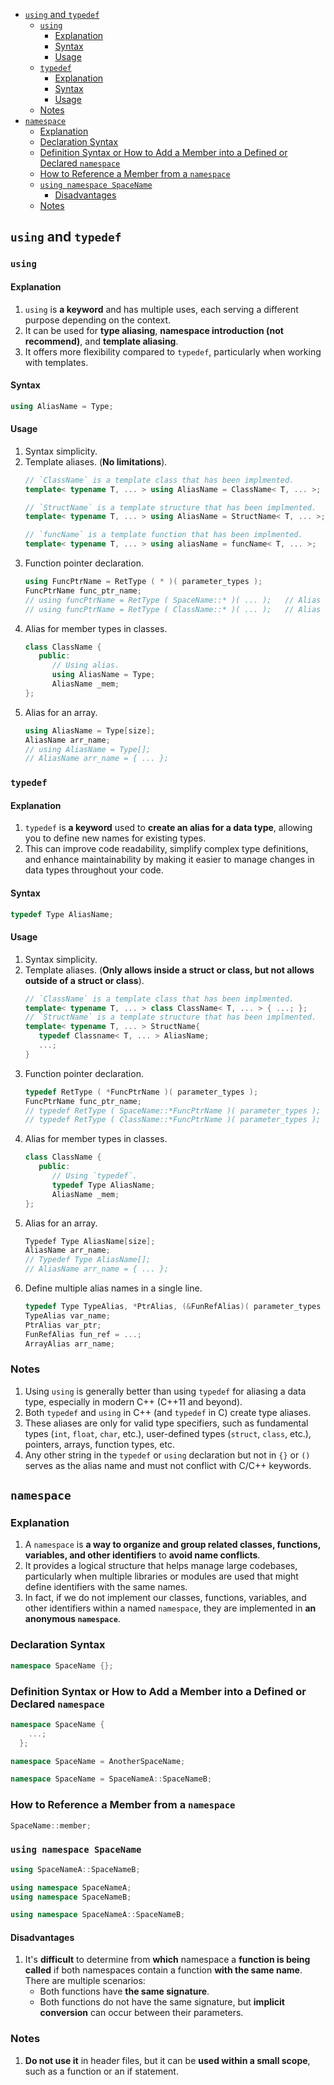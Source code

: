 <!-- vim-markdown-toc GFM -->

- [`using` and `typedef`](#using-and-typedef)
  - [`using`](#using)
    - [Explanation](#explanation)
    - [Syntax](#syntax)
    - [Usage](#usage)
  - [`typedef`](#typedef)
    - [Explanation](#explanation-1)
    - [Syntax](#syntax-1)
    - [Usage](#usage-1)
  - [Notes](#notes)
- [`namespace`](#namespace)
  - [Explanation](#explanation-2)
  - [Declaration Syntax](#declaration-syntax)
  - [Definition Syntax or How to Add a Member into a Defined or Declared `namespace`](#definition-syntax-or-how-to-add-a-member-into-a-defined-or-declared-namespace)
  - [How to Reference a Member from a `namespace`](#how-to-reference-a-member-from-a-namespace)
  - [`using namespace SpaceName`](#using-namespace-spacename)
    - [Disadvantages](#disadvantages)
  - [Notes](#notes-1)

<!-- vim-markdown-toc -->

## `using` and `typedef`

### `using`

#### Explanation

1. `using` is **a keyword** and has multiple uses, each serving a different purpose depending on the
   context.
2. It can be used for **type aliasing**, **namespace introduction (not recommend)**, and **template
   aliasing**.
3. It offers more flexibility compared to `typedef`, particularly when working with templates.

#### Syntax

```CPP
using AliasName = Type;
```

#### Usage

1. Syntax simplicity.
2. Template aliases. (**No limitations**).
   ```CPP
   // `ClassName` is a template class that has been implmented.
   template< typename T, ... > using AliasName = ClassName< T, ... >;
   ```
   ```CPP
   // `StructName` is a template structure that has been implmented.
   template< typename T, ... > using AliasName = StructName< T, ... >;
   ```
   ```CPP
   // `funcName` is a template function that has been implmented.
   template< typename T, ... > using aliasName = funcName< T, ... >;
   ```
3. Function pointer declaration.
   ```CPP
   using FuncPtrName = RetType ( * )( parameter_types );
   FuncPtrName func_ptr_name;
   // using funcPtrName = RetType ( SpaceName::* )( ... );   // Alias for member function
   // using funcPtrName = RetType ( ClassName::* )( ... );   // Alias for member function
   ```
4. Alias for member types in classes.
   ```CPP
   class ClassName {
      public:
         // Using alias.
         using AliasName = Type;
         AliasName _mem;
   };
   ```
5. Alias for an array.
   ```CPP
   using AliasName = Type[size];
   AliasName arr_name;
   // using AliasName = Type[];
   // AliasName arr_name = { ... };
   ```

### `typedef`

#### Explanation

1. `typedef` is **a keyword** used to **create an alias for a data type**, allowing you to define
   new names for existing types.
2. This can improve code readability, simplify complex type definitions, and enhance maintainability
   by making it easier to manage changes in data types throughout your code.

#### Syntax

```CPP
typedef Type AliasName;
```

#### Usage

1. Syntax simplicity.
2. Template aliases. (**Only allows inside a struct or class, but not allows outside of a struct or
   class**).
   ```CPP
   // `ClassName` is a template class that has been implmented.
   template< typename T, ... > class ClassName< T, ... > { ...; };
   // `StructName` is a template structure that has been implmented.
   template< typename T, ... > StructName{
      typedef Classname< T, ... > AliasName;
      ...;
   }
   ```
3. Function pointer declaration.
   ```CPP
   typedef RetType ( *FuncPtrName )( parameter_types );
   FuncPtrName func_ptr_name;
   // typedef RetType ( SpaceName::*FuncPtrName )( parameter_types );
   // typedef RetType ( ClassName::*FuncPtrName )( parameter_types );
   ```
4. Alias for member types in classes.
   ```CPP
   class ClassName {
      public:
         // Using `typedef`.
         typedef Type AliasName;
         AliasName _mem;
   };
   ```
5. Alias for an array.
   ```CPP
   Typedef Type AliasName[size];
   AliasName arr_name;
   // Typedef Type AliasName[];
   // AliasName arr_name = { ... };
   ```
6. Define multiple alias names in a single line.
   ```CPP
   typedef Type TypeAlias, *PtrAlias, (&FunRefAlias)( parameter_types ), ArrayAlias[size];
   TypeAlias var_name;
   PtrAlias var_ptr;
   FunRefAlias fun_ref = ...;
   ArrayAlias arr_name;
   ```

### Notes

1. Using `using` is generally better than using `typedef` for aliasing a data type, especially in
   modern C++ (C++11 and beyond).
2. Both `typedef` and `using` in C++ (and `typedef` in C) create type aliases.
3. These aliases are only for valid type specifiers, such as fundamental types (`int`, `float`,
   `char`, etc.), user-defined types (`struct`, `class`, etc.), pointers, arrays, function types,
   etc.
4. Any other string in the `typedef` or `using` declaration but not in `{}` or `()` serves as the
   alias name and must not conflict with C/C++ keywords.

## `namespace`

### Explanation

1. A `namespace` is **a way to organize and group related classes, functions, variables, and other
   identifiers** to **avoid name conflicts**.
2. It provides a logical structure that helps manage large codebases, particularly when multiple
   libraries or modules are used that might define identifiers with the same names.
3. In fact, if we do not implement our classes, functions, variables, and other identifiers within a
   named `namespace`, they are implemented in **an anonymous `namespace`**.

### Declaration Syntax

```CPP
namespace SpaceName {};
```

### Definition Syntax or How to Add a Member into a Defined or Declared `namespace`

```CPP
namespace SpaceName {
    ...;
  };
```

```CPP
namespace SpaceName = AnotherSpaceName;
```

```CPP
namespace SpaceName = SpaceNameA::SpaceNameB;
```

### How to Reference a Member from a `namespace`

```CPP
SpaceName::member;
```

### `using namespace SpaceName`

```CPP
using SpaceNameA::SpaceNameB;
```

```CPP
using namespace SpaceNameA;
using namespace SpaceNameB;
```

```CPP
using namespace SpaceNameA::SpaceNameB;
```

#### Disadvantages

1. It's **difficult** to determine from **which** namespace a **function is being called** if both
   namespaces contain a function **with the same name**. There are multiple scenarios:
   - Both functions have **the same signature**.
   - Both functions do not have the same signature, but **implicit conversion** can occur between
     their parameters.

### Notes

1. **Do not use it** in header files, but it can be **used within a small scope**, such as a
   function or an if statement.
